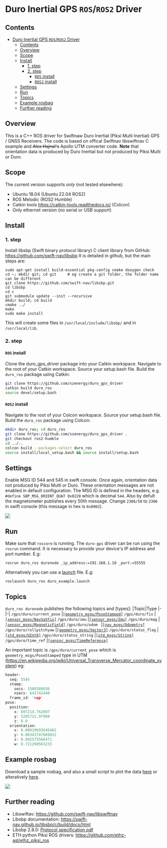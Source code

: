 # Duro Inertial GPS `ROS`/`ROS2` Driver

## Contents

- [Duro Inertial GPS `ROS`/`ROS2` Driver](#duro-inertial-gps-rosros2-driver)
  - [Contents](#contents)
  - [Overview](#overview)
  - [Scope](#scope)
  - [Install](#install)
    - [1. step](#1-step)
    - [2. step](#2-step)
      - [`ROS` install](#ros-install)
      - [`ROS2` install](#ros2-install)
  - [Settings](#settings)
  - [Run](#run)
  - [Topics](#topics)
  - [Example rosbag](#example-rosbag)
  - [Further reading](#further-reading)
## Overview

This is a C++ ROS driver for Swiftnaw Duro Inertial (Piksi Multi Inertial) GPS / GNSS Receivers. The code is based on offical Swiftnav libswiftnav C example and <del>Alex Hajnal's</del> Apollo UTM converter code. **Note** that orientation data is produced by Duro Inertial but not produced by Piksi Multi or Duro.

## Scope
The current version supports *only* (not tested elsewhere):
- Ubuntu 18.04 (Ubuntu 22.04 ROS2)
- ROS Melodic (ROS2 Humble)
- Catkin tools https://catkin-tools.readthedocs.io/ (Colcon) 
- Only ethernet version (no serial or USB support)

## Install
### 1. step
Install libsbp (Swift binary protocol library) C client library from GitHub: https://github.com/swift-nav/libsbp
It is detailed in github, but the main steps are:
```
sudo apt-get install build-essential pkg-config cmake doxygen check
cd ~; mkdir git; cd git     # eg create a git folder, the folder name can be different
git clone https://github.com/swift-nav/libsbp.git
cd libsbp
cd c
git submodule update --init --recursive
mkdir build; cd build
cmake ../
make
sudo make install
```
This will create some files in `/usr/local/include/libsbp/` and in `/usr/local/lib`.

### 2. step
#### `ROS` install
Clone the duro_gps_driver package into your Catkin workspace. 
Navigate to the root of your Catkin workspace. Source your setup.bash file. Build the `duro_ros` package using Catkin:
```bash
git clone https://github.com/szenergy/duro_gps_driver
catkin build duro_ros
source devel/setup.bash
```

#### `ROS2` install
Navigate to the root of your Colcon workspace. Source your setup.bash file. Build the `duro_ros` package using Colcon:
``` bash
mkdir duro_ros; cd duro_ros
git clone https://github.com/szenergy/duro_gps_driver .
git checkout ros2-humble
cd ../..
colcon build --packages-select duro_ros
source install/local_setup.bash && source install/setup.bash
```

## Settings 
Enable MSG ID 544 and 545 in swift console. Once again, orientation data not produced by Piksi Multi or Duro. These orientation messages are not enabled in default configuration.
The MSG ID is defined in the headers, e.g. `#define SBP_MSG_ORIENT_QUAT 0x0220` which is decimal `544`.
Also by defult the magnetometer publishes every 50th message. Change `2306/50` to `2306` in swift console (this message in hex is `0x0902`).

![](img/swift_console01.png)

## Run
Make sure that `roscore` is running. 
The `duro-gps` driver can be run using the `rosrun` command. It is necessary to provide your device's IP address and port number. 
E.g:
```
rosrun duro_ros duronode _ip_address:=192.168.1.10 _port:=55555
```
Alternatively you can use a [launch](launch/duro_example.launch) file. E.g:
```
roslaunch duro_ros duro_example.launch
```

## Topics
`duro_ros duronode` publishes the following topics and [types]:
|Topic|Type
|-|-|
`/gps/duro/current_pose` |[`[geometry_msgs/PoseStamped]`](http://docs.ros.org/en/melodic/api/geometry_msgs/html/msg/PoseStamped.html)
`/gps/duro/fix` |[`[sensor_msgs/NavSatFix]`](http://docs.ros.org/en/melodic/api/sensor_msgs/html/msg/NavSatFix.html)
`/gps/duro/imu` |[`[sensor_msgs/Imu]`](http://docs.ros.org/en/melodic/api/sensor_msgs/html/msg/Imu.html)
`/gps/duro/mag` |[`[sensor_msgs/MagneticField]`](http://docs.ros.org/en/melodic/api/sensor_msgs/html/msg/MagneticField.html)
`/gps/duro/odom ` |[`[nav_msgs/Odometry]`](http://docs.ros.org/en/melodic/api/nav_msgs/html/msg/Odometry.html)
`/gps/duro/rollpitchyaw` |[`[geometry_msgs/Vector3]`](http://docs.ros.org/en/melodic/api/geometry_msgs/html/msg/Vector3.html)
`/gps/duro/status_flag` |[`[std_msgs/UInt8]`](http://docs.ros.org/en/melodic/api/std_msgs/html/msg/UInt8.html)
`/gps/duro/status_string` |[`[std_msgs/String]`](http://docs.ros.org/en/melodic/api/std_msgs/html/msg/String.html)
`/gps/duro/time_ref` |[`[sensor_msgs/TimeReference]`](http://docs.ros.org/en/api/sensor_msgs/html/msg/TimeReference.html)


An important topic is `/gps/duro/current_pose` which is `geometry_msgs/PoseStamped` type in UTM (https://en.wikipedia.org/wiki/Universal_Transverse_Mercator_coordinate_system) eg:

``` c
header: 
  seq: 5545
  stamp: 
    secs: 1580388036
    nsecs: 641742448
  frame_id: 'map'
pose: 
  position: 
    x: 697214.762607
    y: 5285721.97968
    z: 0.0
  orientation: 
    x: 0.00819693645462
    y: 0.00343747669831
    z: 0.692575566471
    w: 0.721290563233

```

## Example rosbag
Download a sample rosbag, and also a small script to plot the data [here](https://nbviewer.jupyter.org/github/szenergy/szenergy-utility-programs/blob/master/bag_scripts/plotgpsandimu.ipynb) or alteratively [here](https://github.com/szenergy/szenergy-utility-programs/blob/master/bag_scripts/plotgpsandimu.ipynb).

![](img/example_measurement01.svg)

## Further reading
- Libswiftav: https://github.com/swift-nav/libswiftnav
- Libsbp documentation: https://swift-nav.github.io/libsbp/c/build/docs/html
- Libsbp 2.8.0: [Protocol specification pdf](https://www.swiftnav.com/resource-files/Swift%20Navigation%20Binary%20Protocol/v2.8.0/Specification/Swift%20Navigation%20Binary%20Protocol%20Specification%20v2.8.0.pdf)
- ETH python Piksi ROS drivers: https://github.com/ethz-asl/ethz_piksi_ros
